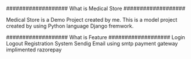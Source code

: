 ###################
What is Medical Store
###################

Medical Store is a Demo Project created by me. This is a model project created by using
Python language Django fremwork. 

###################
What is Feature
###################
Login
Logout
Registration System
Sendig Email using smtp
payment gateway implimented razorepay
